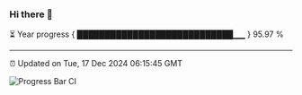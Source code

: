 ### Hi there 👋

⏳ Year progress { ████████████████████████████▁▁ } 95.97 %

---

⏰ Updated on Tue, 17 Dec 2024 06:15:45 GMT

![Progress Bar CI](https://github.com/Shyam-Makwana/GitHub-Actions-Demo/workflows/Progress%20Bar%20CI/badge.svg)
